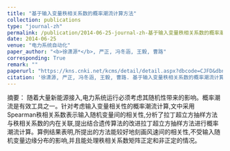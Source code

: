 ```yaml
---
title: "基于输入变量秩相关系数的概率潮流计算方法"
collection: publications
type: "journal-zh"
permalink: /publication/2014-06-25-journal-zh-基于输入变量秩相关系数的概率潮流计算方法
date: 2014-06-25
venue: "电力系统自动化"
paper_author: "<b>徐潇源*</b>, 严正, 冯冬涵, 王毅, 曹路"
corresponding: True
remark: ""
paperurl: "https://kns.cnki.net/kcms/detail/detail.aspx?dbcode=CJFD&dbname=CJFD2014&filename=DLXT201412010&uniplatform=NZKPT&v=QiHeWbKxXDDmNjtoTq1CKxJjzRAux16v-N1QCxUdLsh9beMrWPO0oEsSTmt3BulH"
citation: '徐潇源, 严正, 冯冬涵, 王毅, 曹路. 基于输入变量秩相关系数的概率潮流计算方法[J]. 电力系统自动化, 2014, 38(12): 54-61.'
---
```


摘要：
随着大量新能源接入,电力系统运行必须考虑其随机性带来的影响。概率潮流是有效工具之一。针对考虑输入变量相关性的概率潮流计算,文中采用Spearman秩相关系数表示输入随机变量间的相关性,分析了拉丁超立方抽样方法与秩相关系数的内在关联,提出结合遗传算法的改进拉丁超立方抽样方法进行概率潮流计算。算例结果表明,所提出的方法能较好地刻画风速间的相关性,不受输入随机变量边缘分布的影响,并且能处理秩相关系数矩阵正定和非正定的情况。 